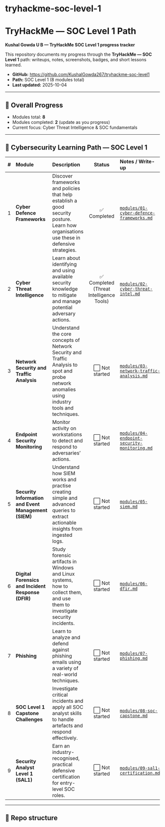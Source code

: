 # tryhackme-soc-level-1
# TryHackMe — SOC Level 1 Path
**Kushal Gowda U B — TryHackMe SOC Level 1 progress tracker**

This repository documents my progress through the **TryHackMe — SOC Level 1** path: writeups, notes, screenshots, badges, and short lessons learned.

- **GitHub:** https://github.com/KushalGowda267/tryhackme-soc-level1  
- **Path:** SOC Level 1 (8 modules total)
- **Last updated:** 2025-10-04

---

## 🚦 Overall Progress
- Modules total: **8**
- Modules completed: **2** (update as you progress)
- Current focus: Cyber Threat Intelligence & SOC fundamentals

---

## 🧩 Cybersecurity Learning Path — SOC Level 1

| # | Module | Description | Status | Notes / Write-up |
|---:|:-------|:-------------|:------:|:----------------|
| 1 | **Cyber Defence Frameworks** | Discover frameworks and policies that help establish a good security posture. Learn how organisations use these in defensive strategies. | ✅ Completed | [`modules/01-cyber-defence-frameworks.md`](modules/01-cyber-defence-frameworks/01-junior-security-analyst-intro.md) |
| 2 | **Cyber Threat Intelligence** | Learn about identifying and using available security knowledge to mitigate and manage potential adversary actions. | ✅ Completed (Threat Intelligence Tools) | [`modules/02-cyber-threat-intel.md`](modules/02-cyber-threat-intel.md) |
| 3 | **Network Security and Traffic Analysis** | Understand the core concepts of Network Security and Traffic Analysis to spot and probe network anomalies using industry tools and techniques. | ⬜ Not started | [`modules/03-network-traffic-analysis.md`](modules/03-network-traffic-analysis.md) |
| 4 | **Endpoint Security Monitoring** | Monitor activity on workstations to detect and respond to adversaries’ actions. | ⬜ Not started | [`modules/04-endpoint-security-monitoring.md`](modules/04-endpoint-security-monitoring.md) |
| 5 | **Security Information and Event Management (SIEM)** | Understand how SIEM works and practise creating simple and advanced queries to extract actionable insights from ingested logs. | ⬜ Not started | [`modules/05-siem.md`](modules/05-siem.md) |
| 6 | **Digital Forensics and Incident Response (DFIR)** | Study forensic artifacts in Windows and Linux systems, how to collect them, and use them to investigate security incidents. | ⬜ Not started | [`modules/06-dfir.md`](modules/06-dfir.md) |
| 7 | **Phishing** | Learn to analyze and defend against phishing emails using a variety of real-world techniques. | ⬜ Not started | [`modules/07-phishing.md`](modules/07-phishing.md) |
| 8 | **SOC Level 1 Capstone Challenges** | Investigate critical incidents and apply all SOC analyst skills to handle artefacts and respond effectively. | ⬜ Not started | [`modules/08-soc-capstone.md`](modules/08-soc-capstone.md) |
| 9 | **Security Analyst Level 1 (SAL1)** | Earn an industry-recognised, practical defensive certification for entry-level SOC roles. | ⬜ Not started | [`modules/09-sal1-certification.md`](modules/09-sal1-certification.md) |


---

## 📁 Repo structure
